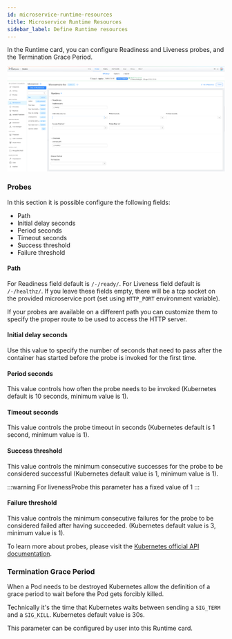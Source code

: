 ```yaml
---
id: microservice-runtime-resources
title: Microservice Runtime Resources
sidebar_label: Define Runtime resources
---
```

In the Runtime card, you can configure Readiness and Liveness probes, and the Termination Grace Period.

![runtime-section](img/Runtime-card.png)

### Probes

In this section it is possible configure the following fields:

- Path
- Initial delay seconds
- Period seconds
- Timeout seconds
- Success threshold
- Failure threshold

#### Path

For Readiness field default is `/-/ready/`.
For Liveness field default is `/-/healthz/`.
If you leave these fields empty, there will be a tcp socket on the provided microservice port (set using `HTTP_PORT` environment variable).

If your probes are available on a different path you can customize them to specify the proper route to be used to access the HTTP server.

#### Initial delay seconds

Use this value to specify the number of seconds that need to pass after the container has started before the probe is invoked for the first time.

#### Period seconds

This value controls how often the probe needs to be invoked (Kubernetes default is 10 seconds, minimum value is 1).

#### Timeout seconds

This value controls the probe timeout in seconds (Kubernetes default is 1 second, minimum value is 1).

#### Success threshold

This value controls the minimum consecutive successes for the probe to be considered successful (Kubernetes default value is 1, minimum value is 1).

:::warning
For livenessProbe this parameter has a fixed value of 1
:::

#### Failure threshold

This value controls the minimum consecutive failures for the probe to be considered failed after having succeeded. (Kubernetes default value is 3, minimum value is 1).

To learn more about probes, please visit the [Kubernetes official API documentation](https://kubernetes.io/docs/reference/generated/kubernetes-api/v1.19/#probe-v1-core).

### Termination Grace Period

When a Pod needs to be destroyed Kubernetes allow the definition of a grace period to wait before the Pod gets forcibly killed.

Technically it's the time that Kubernetes waits between sending a `SIG_TERM` and a `SIG_KILL`. Kubernetes default value is 30s.

This parameter can be configured by user into this Runtime card.
